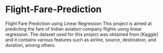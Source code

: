 # Flight-Fare-Prediction
Flight Fare Prediction using Linear Regression
This project is aimed at predicting the fare of Indian aviation company flights using linear regression. The dataset used for this project was obtained from [Kaggle] and it contains various features such as airline, source, destination, and duration, among others.
